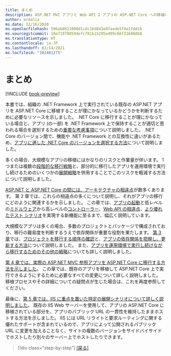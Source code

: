 ```yaml
---
title: まとめ
description: ASP.NET MVC アプリと Web API 2 アプリの ASP.NET Core への移植に関する概要と一連の重要事項。
author: ardalis
ms.date: 12/16/2020
ms.openlocfilehash: 596ab8621008d1cdc16d841e8faede5f4a1fdd16
ms.sourcegitcommit: 10e719780594efc781b15295e499c66f316068b8
ms.translationtype: HT
ms.contentlocale: ja-JP
ms.lasthandoff: 02/14/2021
ms.locfileid: "102401275"
---
```

# <a name="summary"></a>まとめ

[!INCLUDE [book-preview](../../../includes/book-preview.md)]

本書では、組織の .NET Framework 上で実行されている既存の ASP.NET アプリを ASP.NET Core に移植することが理にかなっているかどうかを判断するために必要なリソースを示しました。 .NET Core に移行することが理にかなっている場合と、アプリ (の一部) を .NET Framework 上で保持することが適切と思われる場合を選別するための[重要な考慮事項](migration-considerations.md)について説明しました。 .NET Core のバージョン間で、機能や .NET Framework との互換性に違いがあるため、[アプリに適した .NET Core のバージョンを選択する方法](choose-net-core-version.md)について説明しました。

多くの場合、大規模なアプリの移植にはかなりのリスクと作業量が伴います。 1 つまたは複数の[段階的な移行戦略](incremental-migration-strategies.md)と、部分的に移行したアプリを運用環境で実行し続けるためのいくつかの[展開戦略](deployment-strategies.md)を併用することでこのリスクを軽減する方法について説明しました。

[ASP.NET と ASP.NET Core の間には、アーキテクチャの相違点](architectural-differences.md)が数多くあります。 第 2 章では、これらの相違点の多くについて説明し、それがアプリの移行にどのように関連するかを示しました。 この章では、[アプリの起動](app-startup-differences.md)と低レベルの[ミドルウェア](middleware-modules-handlers.md)から高レベルの[コントローラー](controller-differences.md)、[Web API の相違点](webapi-differences.md)、[より優れたテスト シナリオ](testing-differences.md)を実現する新機能に至るまで、幅広く説明しています。

大規模なアプリは多くの場合、多数のプロジェクトとパッケージで構成されており、移行の難易度を判断するうえで依存関係が重要な役割を果たします。 [第 3 章](migrate-large-solutions.md)では、[プロジェクトを移行する順序の確認](identify-migration-sequence.md)と、[アプリの依存関係を把握し、更新する方法](understand-update-dependencies.md)について説明しました。 また、[アプリを運用環境で実行し続けながら移行するためのその他の戦略](strategies-migrating-in-production.md)についても詳しく説明しました。

[第 4 章では、実際の ASP.NET MVC 参照アプリを ASP.NET Core に移行する方法を示しました](example-migration-eshop.md)。 この章では、既存のアプリを移植して ASP.NET Core 上で実行できるようにするために必要なすべての変更について詳しく説明しました。 移植プロセスやその詳細についての疑問点が生じた場合は、これを再度参照してください。

最後に、[第 5 章では、IIS に重点を置いた特定の展開シナリオについて詳しく説明しました](deployment-scenarios.md)。 既存の IIS Web サーバーを使用して、アプリの ASP.NET Core に移植されている部分を、アプリのパブリック URL の一貫性を維持したままホストする方法を示しました。 IIS には URL リライトと要求ルーティングに関する優れたサポートが含まれているので、アプリによって公開されるパブリック URL に変更を加えることなく、サイトの複数のバージョンをサイドバイサイドでホストしたり別々のサーバー上でホストしたりできます。

>[!div class="step-by-step"]
>[[戻る]](deployment-scenarios.md)
